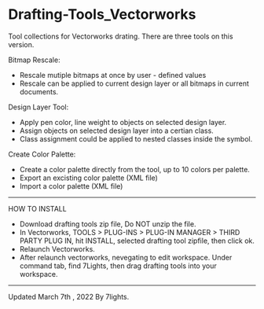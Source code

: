 # Drafting-Tools_Vectorworks


Tool collections for Vectorworks drating. There are three tools on this version.

Bitmap Rescale:
  * Rescale mutiple bitmaps at once by user - defined values
  * Rescale can be applied to current design layer or all bitmaps in current documents.

Design Layer Tool:
  * Apply pen color, line weight to objects on selected design layer.
  * Assign objects on selected design layer into a certian class.
  * Class assignment could be applied to nested classes inside the symbol. 

Create Color Palette:
  * Create a color palette directly from the tool, up to 10 colors per palette.
  * Export an excisting color palette (XML file) 
  * Import a color palette (XML file)

---------

HOW TO INSTALL

* Download drafting tools zip file, Do NOT unzip the file.
* In Vectorworks, TOOLS > PLUG-INS > PLUG-IN MANAGER > THIRD PARTY PLUG IN, hit INSTALL, selected drafting tool zipfile, then click ok.
* Relaunch Vectorworks. 
* After relaunch vectorworks, nevegating to edit workspace. Under command tab, find 7Lights, then drag drafting tools into your workspace. 

----------
 Updated March 7th , 2022 By 7lights.
